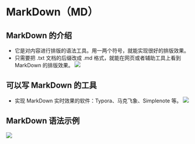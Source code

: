 # MarkDown（MD）

## MarkDown 的介绍

- 它是对内容进行排版的语法工具。用一两个符号，就能实现很好的排版效果。
- 只需要把 .txt 文档的后缀改成 .md 格式，就能在网页或者辅助工具上看到 MarkDown 的排版效果。
  ![](https://tc-1253742987.cos.ap-shenzhen-fsi.myqcloud.com/Snipaste_2020-02-03_11-44-58.png)



## 可以写 MarkDown 的工具

- 实现 MarkDown 实时效果的软件：Typora、马克飞象、Simplenote 等。
  ![](https://tc-1253742987.cos.ap-shenzhen-fsi.myqcloud.com/20200203154423.png)



## MarkDown 语法示例

![](https://tc-1253742987.cos.ap-shenzhen-fsi.myqcloud.com/20200203160438.png)
